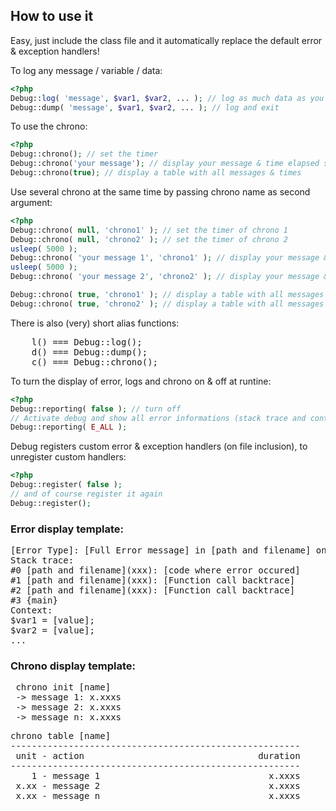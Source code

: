 ## How to use it
Easy, just include the class file and it automatically replace the default error & exception handlers!

To log any message / variable / data:
```php
<?php
Debug::log( 'message', $var1, $var2, ... ); // log as much data as you want
Debug::dump( 'message', $var1, $var2, ... ); // log and exit
```

To use the chrono:
```php
<?php
Debug::chrono(); // set the timer
Debug::chrono('your message'); // display your message & time elapsed since last chrono call
Debug::chrono(true); // display a table with all messages & times
```

Use several chrono at the same time by passing chrono name as second argument:
```php
<?php
Debug::chrono( null, 'chrono1' ); // set the timer of chrono 1
Debug::chrono( null, 'chrono2' ); // set the timer of chrono 2
usleep( 5000 );
Debug::chrono( 'your message 1', 'chrono1' ); // display your message & time elapsed since last chrono 1 call
usleep( 5000 );
Debug::chrono( 'your message 2', 'chrono2' ); // display your message & time elapsed since last chrono 2 call

Debug::chrono( true, 'chrono1' ); // display a table with all messages & times of chrono 1
Debug::chrono( true, 'chrono2' ); // display a table with all messages & times of chrono 2
```

There is also (very) short alias functions:
<pre>
	l() === Debug::log();
	d() === Debug::dump();
	c() === Debug::chrono();
</pre>

To turn the display of error, logs and chrono on & off at runtine:
```php
<?php
Debug::reporting( false ); // turn off
// Activate debug and show all error informations (stack trace and context) on given error level
Debug::reporting( E_ALL ); 
```

Debug registers custom error & exception handlers (on file inclusion), to unregister custom handlers:
```php
<?php
Debug::register( false );
// and of course register it again
Debug::register(); 
```

### Error display template:
<pre>
[Error Type]: [Full Error message] in [path and filename] on line xxx
Stack trace:
#0 [path and filename](xxx): [code where error occured]
#1 [path and filename](xxx): [Function call backtrace]
#2 [path and filename](xxx): [Function call backtrace]
#3 {main}
Context:
$var1 = [value];
$var2 = [value];
...
</pre>

### Chrono display template:
<pre>
 chrono init [name]
 -> message 1: x.xxxs
 -> message 2: x.xxxs
 -> message n: x.xxxs
</pre>
<pre>
chrono table [name]
-------------------------------------------------------
 unit - action                                 duration
-------------------------------------------------------
    1 - message 1                                x.xxxs
 x.xx - message 2                                x.xxxs
 x.xx - message n                                x.xxxs
</pre>